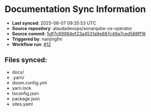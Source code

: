 # Documentation Sync Information

- **Last synced**: 2025-08-07 09:35:53 UTC
- **Source repository**: alaudadevops/sonarqube-ce-operator
- **Source commit**: [5df7c69984ef23a4531a9e887c49a7ced588ff18](https://github.com/alaudadevops/sonarqube-ce-operator/commit/5df7c69984ef23a4531a9e887c49a7ced588ff18)
- **Triggered by**: nanjingfm
- **Workflow run**: [#12](https://github.com/alaudadevops/sonarqube-ce-operator/actions/runs/16800775869)

## Files synced:
- docs/
- .yarn/
- doom.config.yml
- yarn.lock
- tsconfig.json
- package.json
- sites.yaml

